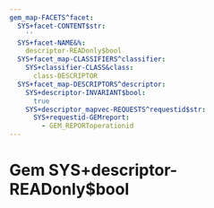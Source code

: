 ```yaml
---
gem_map-FACETS^facet:
  SYS+facet-CONTENT$str:
    ''
  SYS+facet-NAME&%:
    descriptor-READonly$bool
  SYS+facet_map-CLASSIFIERS^classifier:
    SYS+classifier-CLASS&class:
      class-DESCRIPTOR
  SYS+facet_map-DESCRIPTORS^descriptor:
    SYS+descriptor-INVARIANT$bool:
      true
    SYS+descriptor_mapvec-REQUESTS^requestid$str:
      SYS+requestid-GEMreport:
        - GEM_REPORToperationid
---
```

# Gem SYS+descriptor-READonly$bool

